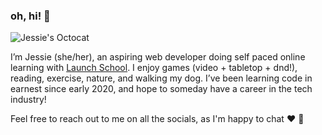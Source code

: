 ### oh, hi! 👋

<!--
**jesstivey/jesstivey** is a ✨ _special_ ✨ repository because its `README.md` (this file) appears on your GitHub profile.

Here are some ideas to get you started:

- 🔭 I’m currently working on ...
- 🌱 I’m currently learning ...
- 👯 I’m looking to collaborate on ...
- 🤔 I’m looking for help with ...
- 💬 Ask me about ...
- 📫 How to reach me: ...
- 😄 Pronouns: ...
- ⚡ Fun fact: ...
-->
![Jessie's Octocat](https://i.imgur.com/IL3weQC.png)

I’m Jessie (she/her), an aspiring web developer doing self paced online learning with [Launch School](https://launchschool.com/). I enjoy games (video + tabletop + dnd!), reading, exercise, nature, and walking my dog. I’ve been learning code in earnest since early 2020, and hope to someday have a career in the tech industry! 

Feel free to reach out to me on all the socials, as I'm happy to chat :heart: 🤗
